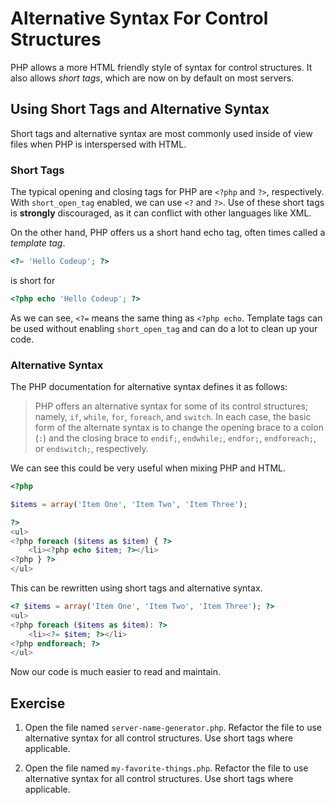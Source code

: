 # Alternative Syntax For Control Structures

PHP allows a more HTML friendly style of syntax for control structures.  It also allows _short tags_, which are now on by default on most servers.

## Using Short Tags and Alternative Syntax

Short tags and alternative syntax are most commonly used inside of view files when PHP is interspersed with HTML.

### Short Tags

The typical opening and closing tags for PHP are `<?php` and `?>`, respectively. With `short_open_tag` enabled, we can use `<?` and `?>`. Use of these short tags is **strongly** discouraged, as it can conflict with other languages like XML.

On the other hand, PHP offers us a short hand echo tag, often times called a _template tag_.

~~~php
<?= 'Hello Codeup'; ?>
~~~

is short for

~~~php
<?php echo 'Hello Codeup'; ?>
~~~

As we can see, `<?=` means the same thing as `<?php echo`. Template tags can be used without enabling `short_open_tag` and can do a lot to clean up your code.

### Alternative Syntax

The PHP documentation for alternative syntax defines it as follows:

> PHP offers an alternative syntax for some of its control structures; namely, `if`, `while`, `for`, `foreach`, and `switch`. In each case, the basic form of the alternate syntax is to change the opening brace to a colon (`:`) and the closing brace to `endif;`, `endwhile;`, `endfor;`, `endforeach;`, or `endswitch;`, respectively.

We can see this could be very useful when mixing PHP and HTML.

~~~php
<?php

$items = array('Item One', 'Item Two', 'Item Three');

?>
<ul>
<?php foreach ($items as $item) { ?>
    <li><?php echo $item; ?></li>
<?php } ?>
</ul>
~~~

This can be rewritten using short tags and alternative syntax.

~~~php
<? $items = array('Item One', 'Item Two', 'Item Three'); ?>
<ul>
<?php foreach ($items as $item): ?>
    <li><?= $item; ?></li>
<?php endforeach; ?>
</ul>
~~~

Now our code is much easier to read and maintain.

## Exercise

1. Open the file named `server-name-generator.php`. Refactor the file to use alternative syntax for all control structures. Use short tags where applicable.

1. Open the file named `my-favorite-things.php`. Refactor the file to use alternative syntax for all control structures. Use short tags where applicable.
